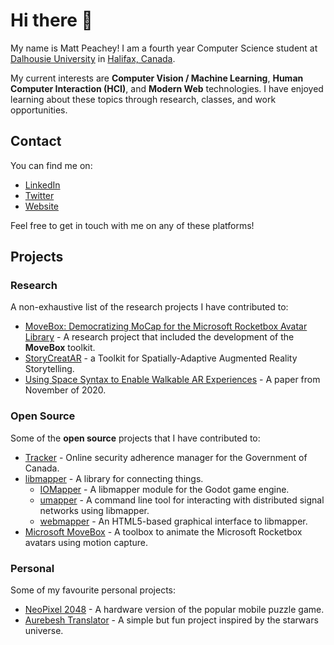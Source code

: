 # Hi there 👋

My name is Matt Peachey!  I am a fourth year Computer Science student at [Dalhousie University](https://www.dal.ca/faculty/computerscience.html) in [Halifax, Canada](https://en.wikipedia.org/wiki/Halifax,_Nova_Scotia).

My current interests are **Computer Vision / Machine Learning**, **Human Computer Interaction (HCI)**, and **Modern Web** technologies.  I have enjoyed learning about these topics through research, classes, and work opportunities.

## Contact 
You can find me on:
* [LinkedIn](https://www.linkedin.com/in/matt-peachey-02bb11152/) 
* [Twitter](https://twitter.com/MattPeachey3)
* [Website](http://mattpeachey.ca)

Feel free to get in touch with me on any of these platforms!

## Projects

### Research

A non-exhaustive list of the research projects I have contributed to:

* [MoveBox: Democratizing MoCap for the Microsoft Rocketbox Avatar Library](https://www.microsoft.com/en-us/research/publication/movebox-democratizing-mocap-for-the-microsoft-rocketbox-avatar-library/) - A research project that included the development of the **MoveBox** toolkit.
* [StoryCreatAR](https://www.microsoft.com/en-us/research/publication/story-creatar-a-toolkit-for-spatially-adaptive-augmented-reality-storytelling/) - a Toolkit for Spatially-Adaptive Augmented Reality Storytelling.
* [Using Space Syntax to Enable Walkable AR Experiences](https://ieeexplore.ieee.org/document/9288424) - A paper from November of 2020.

### Open Source

Some of the **open source** projects that I have contributed to: 
* [Tracker](https://github.com/canada-ca/tracker) - Online security adherence manager for the Government of Canada.
* [libmapper](https://github.com/libmapper/libmapper/) - A library for connecting things.
  * [IOMapper](https://github.com/lemurph/IOMapper) - A libmapper module for the Godot game engine.
  * [umapper](https://github.com/malloch/umapper) - A command line tool for interacting with distributed signal networks using libmapper.
  * [webmapper](https://github.com/libmapper/webmapper) - An HTML5-based graphical interface to libmapper.
* [Microsoft MoveBox](https://github.com/microsoft/MoveBox-for-Microsoft-Rocketbox) - A toolbox to animate the Microsoft Rocketbox avatars using motion capture. 

### Personal

Some of my favourite personal projects:
* [NeoPixel 2048](https://github.com/peacheym/NeoPixel2048) - A hardware version of the popular mobile puzzle game.
* [Aurebesh Translator](https://github.com/peacheym/aurebesh_translator) - A simple but fun project inspired by the starwars universe.
